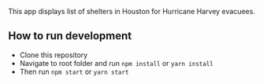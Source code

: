 This app displays list of shelters in Houston for Hurricane Harvey evacuees.

## How to run development

* Clone this repository
* Navigate to root folder and run ```npm install``` or ```yarn install```
* Then run ```npm start``` or ```yarn start```